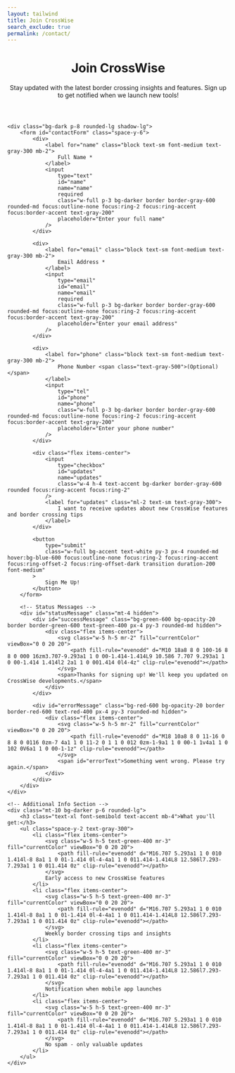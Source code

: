 ```yaml
---
layout: tailwind
title: Join CrossWise
search_exclude: true
permalink: /contact/
---
```


<div class="max-w-2xl mx-auto py-10">
    <header class="mb-8 text-center">
        <h1 class="text-4xl font-bold text-accent mb-4">Join CrossWise</h1>
        <p class="text-lg text-gray-400">
            Stay updated with the latest border crossing insights and features. 
            Sign up to get notified when we launch new tools!
        </p>
    </header>

    <div class="bg-dark p-8 rounded-lg shadow-lg">
        <form id="contactForm" class="space-y-6">
            <div>
                <label for="name" class="block text-sm font-medium text-gray-300 mb-2">
                    Full Name *
                </label>
                <input
                    type="text"
                    id="name"
                    name="name"
                    required
                    class="w-full p-3 bg-darker border border-gray-600 rounded-md focus:outline-none focus:ring-2 focus:ring-accent focus:border-accent text-gray-200"
                    placeholder="Enter your full name"
                />
            </div>

            <div>
                <label for="email" class="block text-sm font-medium text-gray-300 mb-2">
                    Email Address *
                </label>
                <input
                    type="email"
                    id="email"
                    name="email"
                    required
                    class="w-full p-3 bg-darker border border-gray-600 rounded-md focus:outline-none focus:ring-2 focus:ring-accent focus:border-accent text-gray-200"
                    placeholder="Enter your email address"
                />
            </div>

            <div>
                <label for="phone" class="block text-sm font-medium text-gray-300 mb-2">
                    Phone Number <span class="text-gray-500">(Optional)</span>
                </label>
                <input
                    type="tel"
                    id="phone"
                    name="phone"
                    class="w-full p-3 bg-darker border border-gray-600 rounded-md focus:outline-none focus:ring-2 focus:ring-accent focus:border-accent text-gray-200"
                    placeholder="Enter your phone number"
                />
            </div>

            <div class="flex items-center">
                <input
                    type="checkbox"
                    id="updates"
                    name="updates"
                    class="w-4 h-4 text-accent bg-darker border-gray-600 rounded focus:ring-accent focus:ring-2"
                />
                <label for="updates" class="ml-2 text-sm text-gray-300">
                    I want to receive updates about new CrossWise features and border crossing tips
                </label>
            </div>

            <button
                type="submit"
                class="w-full bg-accent text-white py-3 px-4 rounded-md hover:bg-blue-600 focus:outline-none focus:ring-2 focus:ring-accent focus:ring-offset-2 focus:ring-offset-dark transition duration-200 font-medium"
            >
                Sign Me Up!
            </button>
        </form>

        <!-- Status Messages -->
        <div id="statusMessage" class="mt-4 hidden">
            <div id="successMessage" class="bg-green-600 bg-opacity-20 border border-green-600 text-green-400 px-4 py-3 rounded-md hidden">
                <div class="flex items-center">
                    <svg class="w-5 h-5 mr-2" fill="currentColor" viewBox="0 0 20 20">
                        <path fill-rule="evenodd" d="M10 18a8 8 0 100-16 8 8 0 000 16zm3.707-9.293a1 1 0 00-1.414-1.414L9 10.586 7.707 9.293a1 1 0 00-1.414 1.414l2 2a1 1 0 001.414 0l4-4z" clip-rule="evenodd"></path>
                    </svg>
                    <span>Thanks for signing up! We'll keep you updated on CrossWise developments.</span>
                </div>
            </div>
            
            <div id="errorMessage" class="bg-red-600 bg-opacity-20 border border-red-600 text-red-400 px-4 py-3 rounded-md hidden">
                <div class="flex items-center">
                    <svg class="w-5 h-5 mr-2" fill="currentColor" viewBox="0 0 20 20">
                        <path fill-rule="evenodd" d="M18 10a8 8 0 11-16 0 8 8 0 0116 0zm-7 4a1 1 0 11-2 0 1 1 0 012 0zm-1-9a1 1 0 00-1 1v4a1 1 0 102 0V6a1 1 0 00-1-1z" clip-rule="evenodd"></path>
                    </svg>
                    <span id="errorText">Something went wrong. Please try again.</span>
                </div>
            </div>
        </div>
    </div>

    <!-- Additional Info Section -->
    <div class="mt-10 bg-darker p-6 rounded-lg">
        <h3 class="text-xl font-semibold text-accent mb-4">What you'll get:</h3>
        <ul class="space-y-2 text-gray-300">
            <li class="flex items-center">
                <svg class="w-5 h-5 text-green-400 mr-3" fill="currentColor" viewBox="0 0 20 20">
                    <path fill-rule="evenodd" d="M16.707 5.293a1 1 0 010 1.414l-8 8a1 1 0 01-1.414 0l-4-4a1 1 0 011.414-1.414L8 12.586l7.293-7.293a1 1 0 011.414 0z" clip-rule="evenodd"></path>
                </svg>
                Early access to new CrossWise features
            </li>
            <li class="flex items-center">
                <svg class="w-5 h-5 text-green-400 mr-3" fill="currentColor" viewBox="0 0 20 20">
                    <path fill-rule="evenodd" d="M16.707 5.293a1 1 0 010 1.414l-8 8a1 1 0 01-1.414 0l-4-4a1 1 0 011.414-1.414L8 12.586l7.293-7.293a1 1 0 011.414 0z" clip-rule="evenodd"></path>
                </svg>
                Weekly border crossing tips and insights
            </li>
            <li class="flex items-center">
                <svg class="w-5 h-5 text-green-400 mr-3" fill="currentColor" viewBox="0 0 20 20">
                    <path fill-rule="evenodd" d="M16.707 5.293a1 1 0 010 1.414l-8 8a1 1 0 01-1.414 0l-4-4a1 1 0 011.414-1.414L8 12.586l7.293-7.293a1 1 0 011.414 0z" clip-rule="evenodd"></path>
                </svg>
                Notification when mobile app launches
            </li>
            <li class="flex items-center">
                <svg class="w-5 h-5 text-green-400 mr-3" fill="currentColor" viewBox="0 0 20 20">
                    <path fill-rule="evenodd" d="M16.707 5.293a1 1 0 010 1.414l-8 8a1 1 0 01-1.414 0l-4-4a1 1 0 011.414-1.414L8 12.586l7.293-7.293a1 1 0 011.414 0z" clip-rule="evenodd"></path>
                </svg>
                No spam - only valuable updates
            </li>
        </ul>
    </div>
</div>

<script type="module">
    import { pythonURI, fetchOptions } from '{{ site.baseurl }}/assets/js/api/config.js';

    document.getElementById('contactForm').addEventListener('submit', async function(e) {
        e.preventDefault();
        
        const formData = new FormData(this);
        const data = {
            name: formData.get('name'),
            email: formData.get('email'),
            phone: formData.get('phone') || '',
            updates: formData.get('updates') === 'on',
            timestamp: new Date().toISOString()
        };

        // Show loading state
        const submitButton = this.querySelector('button[type="submit"]');
        const originalText = submitButton.textContent;
        submitButton.textContent = 'Signing up...';
        submitButton.disabled = true;

        try {
            const response = await fetch(`${pythonURI}/api/contact/signup`, {
                ...fetchOptions,
                method: 'POST',
                headers: {
                    'Content-Type': 'application/json',
                },
                body: JSON.stringify(data)
            });

            const result = await response.json();

            // Hide any previous messages
            document.getElementById('successMessage').classList.add('hidden');
            document.getElementById('errorMessage').classList.add('hidden');
            
            if (response.ok) {
                // Show success message
                document.getElementById('successMessage').classList.remove('hidden');
                document.getElementById('statusMessage').classList.remove('hidden');
                
                // Reset form
                this.reset();
            } else {
                throw new Error(result.error || 'Failed to sign up');
            }
        } catch (error) {
            console.error('Signup error:', error);
            
            // Show error message
            document.getElementById('errorText').textContent = error.message;
            document.getElementById('errorMessage').classList.remove('hidden');
            document.getElementById('statusMessage').classList.remove('hidden');
        } finally {
            // Reset button
            submitButton.textContent = originalText;
            submitButton.disabled = false;
        }
    });
</script>